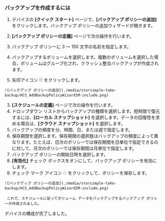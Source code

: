 
### バックアップを作成するには

1. デバイスの **[クイック スタート]** ページで、**[バックアップ ポリシーの追加]** をクリックします。バックアップ ポリシーの追加ウィザードが開きます。 

2. **[バックアップ ポリシーの定義]** ページで次の操作を行います。
  1. バックアップ ポリシーに 3 ～ 150 文字の名前を指定します。
  2. バックアップするボリュームを選択します。複数のボリュームを選択した場合、ボリュームはグループ化され、クラッシュ整合バックアップが作成されます。
  3. 矢印アイコン ![矢印アイコン](./media/storsimple-take-backup/HCS_ArrowIcon-include.png) をクリックします。 
  
    ![バックアップ ポリシーの追加](./media/storsimple-take-backup/HCS_AddBackupPolicyWizard1M-include.png)

3. **[スケジュールの定義]** ページで次の操作を行います。
  1. ドロップダウン リストからバックアップの種類を選択します。短時間で復元するには、**[ローカル スナップショット]** を選択します。データの回復性を求める場合は、**[クラウド スナップショット]** を選択します。
  2. バックアップの頻度を分、時間、日、または週で指定します。
  3. 保存期間を選択します。保存期間の選択肢はバックアップの頻度によって異なります。たとえば、日次のポリシーでは保存期間を日単位で指定できるのに対して、月次のポリシーでは保存期間は月単位で指定します。
  4. バックアップ ポリシーの開始日時を選択します。
  5. **[有効化]** チェック ボックスをオンにして、バックアップ ポリシーを有効にします。 
  6. チェック マーク アイコン ![チェック マーク アイコン](./media/storsimple-take-backup/HCS_CheckIcon-include.png) をクリックして、ポリシーを保存します。

    ![バックアップ ポリシーの追加](./media/storsimple-take-backup/HCS_AddBackupPolicyWizard2M-include.png)
 
     これで、スケジュールに従ってボリューム データをバックアップするバックアップ ポリシーが作成されました。

デバイスの構成が完了しました。

<!---HONumber=62-->